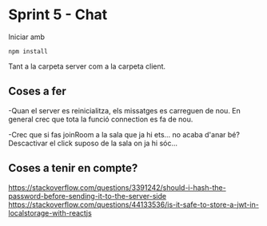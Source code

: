 # Sprint 5 - Chat

Iniciar amb

    npm install

Tant a la carpeta server com a la carpeta client.

## Coses a fer

-Quan el server es reinicialitza, els missatges es carreguen de nou. En general crec que tota la funció connection es fa de nou.

-Crec que si fas joinRoom a la sala que ja hi ets... no acaba d'anar bé? Descactivar el click suposo de la sala on ja hi sóc...


## Coses a tenir en compte?
https://stackoverflow.com/questions/3391242/should-i-hash-the-password-before-sending-it-to-the-server-side
https://stackoverflow.com/questions/44133536/is-it-safe-to-store-a-jwt-in-localstorage-with-reactjs